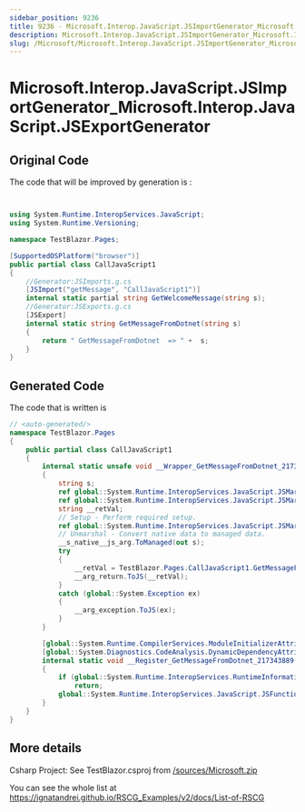 ```yaml
---
sidebar_position: 9236 
title: 9236 - Microsoft.Interop.JavaScript.JSImportGenerator_Microsoft.Interop.JavaScript.JSExportGenerator
description: Microsoft.Interop.JavaScript.JSImportGenerator_Microsoft.Interop.JavaScript.JSExportGenerator
slug: /Microsoft/Microsoft.Interop.JavaScript.JSImportGenerator_Microsoft.Interop.JavaScript.JSExportGenerator
---
```


# Microsoft.Interop.JavaScript.JSImportGenerator_Microsoft.Interop.JavaScript.JSExportGenerator


##  Original Code

The code that will be improved by generation is :
```csharp showLineNumbers


using System.Runtime.InteropServices.JavaScript;
using System.Runtime.Versioning;

namespace TestBlazor.Pages;

[SupportedOSPlatform("browser")]
public partial class CallJavaScript1
{
    //Generator:JSImports.g.cs
    [JSImport("getMessage", "CallJavaScript1")]
    internal static partial string GetWelcomeMessage(string s);
    //Generator:JSExports.g.cs
    [JSExport]
    internal static string GetMessageFromDotnet(string s)
    {
        return " GetMessageFromDotnet  => " +  s;
    }
}
```

## Generated Code

The code that is written is
```csharp showLineNumbers
// <auto-generated/>
namespace TestBlazor.Pages
{
    public partial class CallJavaScript1
    {
        internal static unsafe void __Wrapper_GetMessageFromDotnet_217343889(global::System.Runtime.InteropServices.JavaScript.JSMarshalerArgument* __arguments_buffer)
        {
            string s;
            ref global::System.Runtime.InteropServices.JavaScript.JSMarshalerArgument __arg_exception = ref __arguments_buffer[0];
            ref global::System.Runtime.InteropServices.JavaScript.JSMarshalerArgument __arg_return = ref __arguments_buffer[1];
            string __retVal;
            // Setup - Perform required setup.
            ref global::System.Runtime.InteropServices.JavaScript.JSMarshalerArgument __s_native__js_arg = ref __arguments_buffer[2];
            // Unmarshal - Convert native data to managed data.
            __s_native__js_arg.ToManaged(out s);
            try
            {
                __retVal = TestBlazor.Pages.CallJavaScript1.GetMessageFromDotnet(s);
                __arg_return.ToJS(__retVal);
            }
            catch (global::System.Exception ex)
            {
                __arg_exception.ToJS(ex);
            }
        }

        [global::System.Runtime.CompilerServices.ModuleInitializerAttribute]
        [global::System.Diagnostics.CodeAnalysis.DynamicDependencyAttribute("__Wrapper_GetMessageFromDotnet_217343889", typeof(TestBlazor.Pages.CallJavaScript1))]
        internal static void __Register_GetMessageFromDotnet_217343889()
        {
            if (global::System.Runtime.InteropServices.RuntimeInformation.OSArchitecture != global::System.Runtime.InteropServices.Architecture.Wasm)
                return;
            global::System.Runtime.InteropServices.JavaScript.JSFunctionBinding.BindManagedFunction("[TestBlazor]TestBlazor.Pages.CallJavaScript1:GetMessageFromDotnet", 217343889, new global::System.Runtime.InteropServices.JavaScript.JSMarshalerType[] { global::System.Runtime.InteropServices.JavaScript.JSMarshalerType.String, global::System.Runtime.InteropServices.JavaScript.JSMarshalerType.String });
        }
    }
}

```

## More details

Csharp Project: See TestBlazor.csproj from [/sources/Microsoft.zip](/sources/Microsoft.zip)


<p>
    You can see the whole list at 
    <a target="_blank" href='https://ignatandrei.github.io/RSCG_Examples/v2/docs/List-of-RSCG'>
        https://ignatandrei.github.io/RSCG_Examples/v2/docs/List-of-RSCG
    </a>
</p>

